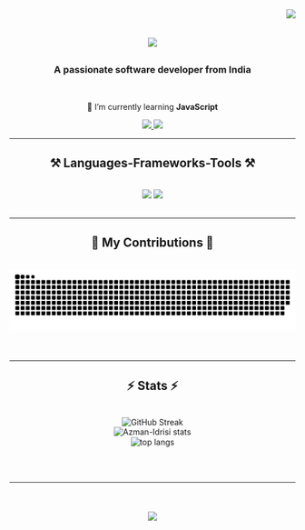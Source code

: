 <img align="right" src="https://visitor-badge.laobi.icu/badge?page_id=Azman-Idrisi.Azman-Idrisi" />

<h1 align="center">
    <img src="https://readme-typing-svg.herokuapp.com/?font=Righteous&size=35&center=true&vCenter=true&width=500&height=70&duration=4000&lines=Hi+There!+👋;+I'm+Azman+Idrisi!;" />
</h1>

<h3 align="center">A passionate software developer from India</h3>

<br/>

<div align="center">
 
 🌱 I’m currently learning **JavaScript**


 </div>
 
<div align="center"> 
  <a href="mailto:idrisiazman@gmail.com">
    <img src="https://img.shields.io/badge/Gmail-333333?style=for-the-badge&logo=gmail&logoColor=red" />
  </a>
  <a href="https://www.linkedin.com/in/azman-idrisi/" target="_blank">
    <img src="https://img.shields.io/badge/LinkedIn-0077B5?style=for-the-badge&logo=linkedin&logoColor=white" target="_blank" />
  </a>
</div>

 <hr/>
 
<h2 align="center">⚒️ Languages-Frameworks-Tools ⚒️</h2>
<br/>
<div align="center">
    <img src="https://skillicons.dev/icons?i=react,html,css,vscode,github,tailwind,git" />
    <img src="https://skillicons.dev/icons?i=nodejs,python,javascript,mongodb,c,java,nextjs,cpp" /><br>
</div>

<br/>
<hr/>

<div align="center">
  <h2>🐍 My Contributions 🐍</h2>
  <br>
  <img alt="snake eating my contributions" src="https://raw.githubusercontent.com/Azman-Idrisi/Azman-Idrisi/output/github-contribution-grid-snake.svg" />  
  <br/><br/><br/>
</div>

<hr/>

<h2 align="center">⚡ Stats ⚡</h2>
<br>

<div align = center>
<img width=50% src="https://streak-stats.demolab.com?user=Azman-Idrisi&theme=tokyonight&border_radius=10&date_format=M%20j%5B%2C%20Y%5D" alt="GitHub Streak" />
  <br/>
</div>


<div align=center>
    <img src="https://github-readme-stats.vercel.app/api?username=Azman-Idrisi&theme=tokyonight&show_icons=true" alt="Azman-Idrisi stats" style="max-width: 100%; height: auto;">
</div>


<div align=center>
  <img width=390 align="center" src="https://github-readme-stats-salesp07.vercel.app/api/top-langs/?username=Azman-Idrisi&hide=HTML&langs_count=8&layout=compact&theme=tokyonight&border_radius=10&size_weight=1&count_weight=0.5&exclude_repo=github-readme-stats" alt="top langs" />
</div>

<br/><br/>

<hr/>

<h1 align="center">
    <img src="https://readme-typing-svg.herokuapp.com/?font=Righteous&size=35&center=true&vCenter=true&width=500&height=70&duration=4000&lines=Hope+you+like+it!;+Bye!+👋;" />
</h1>

<br/>

<br/>
